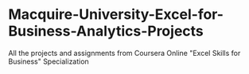 # Macquire-University-Excel-for-Business-Analytics-Projects
All the projects and assignments from Coursera Online "Excel Skills for Business" Specialization
